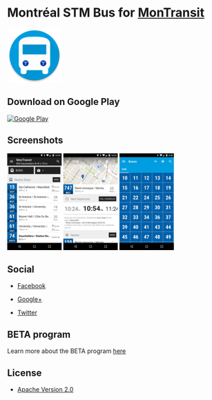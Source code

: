 # Montréal STM Bus for [MonTransit](https://github.com/mtransitapps/mtransit-for-android)

<img width="25%" height="25%" src="https://raw.githubusercontent.com/mtransitapps/ca-montreal-stm-bus-android/master/pub/hi-res-app-icon.png"/>

## Download on Google Play

[![Google Play](https://developer.android.com/images/brand/en_app_rgb_wo_60.png)](https://play.google.com/store/apps/details?id=org.mtransit.android.ca_montreal_stm_bus)

## Screenshots

<img width="25%" height="25%" src="https://raw.githubusercontent.com/mtransitapps/ca-montreal-stm-bus-android/master/pub/screenshot-phone-1.png"/>
<img width="25%" height="25%" src="https://raw.githubusercontent.com/mtransitapps/ca-montreal-stm-bus-android/master/pub/screenshot-phone-2.png"/>
<img width="25%" height="25%" src="https://raw.githubusercontent.com/mtransitapps/ca-montreal-stm-bus-android/master/pub/screenshot-phone-3.png"/>

## Social

* [Facebook](https://www.facebook.com/MonTransit)

* [Google+](http://gplus.to/MonTransit/)

* [Twitter](https://twitter.com/montransit)

## BETA program

Learn more about the BETA program [here](https://github.com/mtransitapps/mtransit-for-android/wiki/BETA)

## License

* [Apache Version 2.0](http://www.apache.org/licenses/LICENSE-2.0.html)
